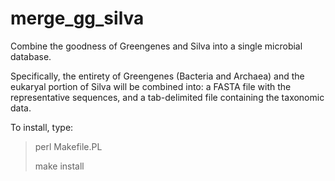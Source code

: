 merge_gg_silva
==============

Combine the goodness of Greengenes and Silva into a single microbial database.

Specifically, the entirety of Greengenes (Bacteria and Archaea) and the eukaryal portion of Silva will be combined into: a FASTA file with the representative sequences, and a tab-delimited file containing the taxonomic data.

To install, type:

> perl Makefile.PL
>
> make install
